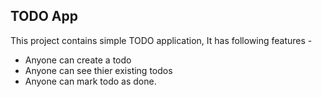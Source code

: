 ## TODO App

This project contains simple TODO application, 
It has following features - 

- Anyone can create a todo
- Anyone can see thier existing todos
- Anyone can mark todo as done. 
